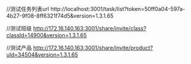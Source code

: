 

//测试任务列表url
http://localhost:3001/task/list?token=50ff0a04-597a-4b27-9f08-8ff6321f74d5&version=1.3.1.65

//测试班级
http://172.16.140.163:3001/share/invite/class?classId=14900&version=1.3.1.65

//测试产品
http://172.16.140.163:3001/share/invite/product?uId=34504&version=1.3.1.65

